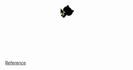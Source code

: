 ![github-wave](/public/github-wave.gif)

[Reference](https://github.com/vercel/virtual-event-starter-kit/blob/main/components/view-source.tsx)
